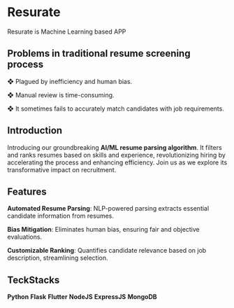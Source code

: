 # Resurate
Resurate is Machine Learning based APP
## Problems in traditional resume screening process
  ❖ Plagued by inefficiency and human bias.

  ❖ Manual review is time-consuming.

  ❖ It sometimes fails to accurately match candidates with job requirements.
  
## Introduction
Introducing our groundbreaking **AI/ML resume parsing algorithm**. It filters and ranks resumes based on skills and experience, revolutionizing hiring by accelerating the process and enhancing efficiency. Join us as we explore its transformative impact on recruitment.

## Features
**Automated Resume Parsing**: NLP-powered parsing extracts essential candidate information from resumes.

**Bias Mitigation**: Eliminates human bias, ensuring fair and objective evaluations.

**Customizable Ranking**: Quantifies candidate relevance based on job description, streamlining selection.

## TeckStacks
**Python**
**Flask**
**Flutter**
**NodeJS**
**ExpressJS**
**MongoDB**

